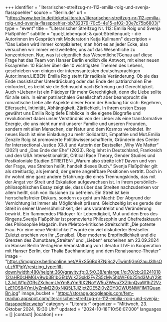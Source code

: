 +++
identifier = "literarischer-streifzug-nr-112-emilia-roig-und-svenja-flasspoehler"
source = "Berlin.de"
url = "https://www.berlin.de/tickets/literatur/literarischer-streifzug-nr-112-emilia-roig-und-svenja-flasspoehler-bb732379-70c5-4e15-af02-30e7c75b6803/"
type = "event"
title = "Literarischer Streifzug Nr. 112: Emilia Roig und Svenja Flaßpöhler"
subtitle = "quot;Liebenquot; & quot;Streitenquot; - die Autorinnen im Gespräch mit Moderatorin Katja Kullmann"
description = "Das Leben wird immer komplizierter, man hört es an jeder Ecke, also versuchen wir immer verzweifelter, uns auf das Wesentliche zu konzentrieren. Nur, was ist eigentlich das Wesentliche?Genau auf diese Frage hat das Team von Hanser Berlin endlich die Antwort, mit einer neuen Essayreihe: 10 Bücher über die 10 wichtigsten Themen des Lebens, geschrieben von einigen der interessantesten deutschsprachigen Autor:innen.LIEBEN: Emilia Roig steht für radikale Veränderung. Ob sie das Ende rassistischer Unterdrückung oder das Ende der patriarchalen Ehe einfordert, es treibt sie die Sehnsucht nach Befreiung und Gerechtigkeit. Auch »Lieben« ist ein Plädoyer für mehr Gerechtigkeit, denn die Liebe sollte für alle sein. In einer patriarchalen Gesellschaft aber beansprucht die romantische Liebe alle Aspekte dieser Form der Bindung für sich: Begehren, Eifersucht, Intimität, Abhängigkeit, Zärtlichkeit. In ihrem ersten Essay gewährt uns Emilia Roig tiefe Einblicke in die eigene Biografie und revolutioniert dabei unser Verständnis von der Liebe: als eine transformative Energie, die uns nicht nur mit unserer Familie und unseren Freunden, sondern mit allen Menschen, der Natur und dem Kosmos verbindet. Ihr neues Buch ist eine Einladung zu mehr Solidarität, Empathie und Mut.Emilia Zenzile Roig ist promovierte Politikwissenschaftlerin, Gründerin des Center for Intersectional Justice (CIJ) und Autorin der Bestseller „Why We Matter“ (2021) und „Das Ende der Ehe“ (2023). Roig lehrt in Deutschland, Frankreich und den USA Intersektionalität, Critical Race Theory, Gender Studies und Postkoloniale Studien.STREITEN: „Warum also streite ich? Davon und von der Frage, was Streiten heißt, handelt dieses Buch.“ Svenja Flaßpöhler gilt als streitlustig, als jemand, der gerne angreifbare Positionen vertritt. Doch in ihr wohnt eine ganz andere Erfahrung: die eines Trennungskinds, das mit der Angst vor Streit und Eskalation aufgewachsen ist. In ihrem persönlich-philosophischen Essay zeigt sie, dass über das Streiten nachzudenken vor allem heißt, sich von Illusionen zu befreien. Ein Streit ist kein herrschaftsfreier Diskurs, sondern es geht um Macht: Der Abgrund der Vernichtung ist immer als Möglichkeit präsent. Gleichzeitig ist es gerade der Streit in seiner Unversöhnlichkeit, der uns vorantreibt und Veränderung bewirkt. Ein flammendes Plädoyer für Lebendigkeit, Mut und den Eros des Ringens.Svenja Flaßpöhler ist promovierte Philosophin und Chefredakteurin des Philosophie Magazin. Ihre #Metoo-kritische Streitschrift „Die potente Frau. Für eine neue Weiblichkeit“ wurde ein viel diskutierter Bestseller. Zuletzt erschien von ihr „Sensibel. Über moderne Empfindlichkeit und die Grenzen des Zumutbare„Streiten“ und „Lieben“ erscheinen am 23.09.2024 im Hanser Berlin VerlagEine Veranstaltung von Literatur LIVE in Kooperation mit Hanser Berlin, der Thalia Buchhandlung und dem Renaissance-Theater"
image = "https://imgproxy.berlinonline.net/ARxS56BdBZNjSc2yTwimfjGn62auJ3lhsOuLz51PjpY/resizing_type:fill-down/width:480/height:360/gravity:fp:0.5:0.38/enlarge:1/q:70/cb:2024101812/aHR0cHM6Ly9wb3B1bGEtbWlkZGxld2FyZS5zMy5hbWF6b25hd3MuY29tL2JvLW1pZGRsZXdhcmUvYm8uYmRlX2NoYW5uZWwuZXZlbnQvaW1hZ2VzLzE1OS84YmUyZmM2Zi0xNjQ5LTJlZjctZDE5Zi0yZDY0OWU5NWFlMTQuanBn.jpg"
image_bucket = "https://storage.googleapis.com/fem-readup.appspot.com/literarischer-streifzug-nr-112-emilia-roig-und-svenja-flasspoehler.webp"
category = "Literatur"
organizer = "Mittwoch, 23. Oktober 2024, 19:30 Uhr"
updated = "2024-10-18T10:56:07.000"
languages = []
[contact]
[location]
+++